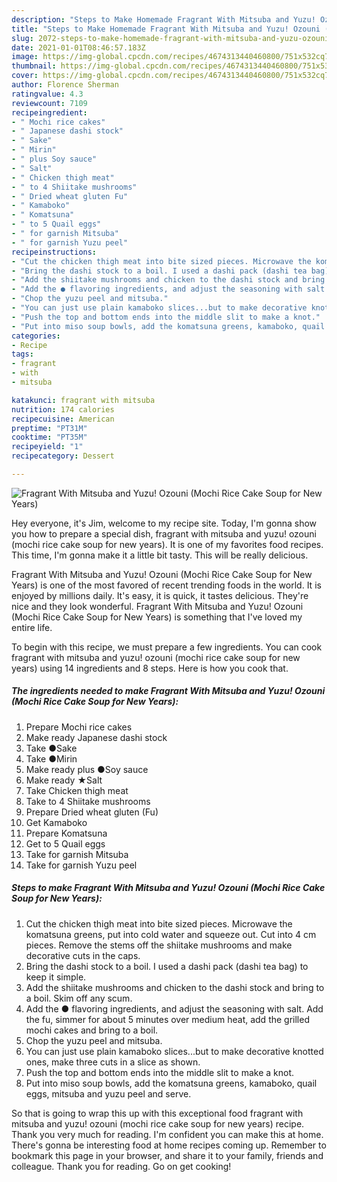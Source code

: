```yaml
---
description: "Steps to Make Homemade Fragrant With Mitsuba and Yuzu! Ozouni (Mochi Rice Cake Soup for New Years)"
title: "Steps to Make Homemade Fragrant With Mitsuba and Yuzu! Ozouni (Mochi Rice Cake Soup for New Years)"
slug: 2072-steps-to-make-homemade-fragrant-with-mitsuba-and-yuzu-ozouni-mochi-rice-cake-soup-for-new-years
date: 2021-01-01T08:46:57.183Z
image: https://img-global.cpcdn.com/recipes/4674313440460800/751x532cq70/fragrant-with-mitsuba-and-yuzu-ozouni-mochi-rice-cake-soup-for-new-years-recipe-main-photo.jpg
thumbnail: https://img-global.cpcdn.com/recipes/4674313440460800/751x532cq70/fragrant-with-mitsuba-and-yuzu-ozouni-mochi-rice-cake-soup-for-new-years-recipe-main-photo.jpg
cover: https://img-global.cpcdn.com/recipes/4674313440460800/751x532cq70/fragrant-with-mitsuba-and-yuzu-ozouni-mochi-rice-cake-soup-for-new-years-recipe-main-photo.jpg
author: Florence Sherman
ratingvalue: 4.3
reviewcount: 7109
recipeingredient:
- " Mochi rice cakes"
- " Japanese dashi stock"
- " Sake"
- " Mirin"
- " plus Soy sauce"
- " Salt"
- " Chicken thigh meat"
- " to 4 Shiitake mushrooms"
- " Dried wheat gluten Fu"
- " Kamaboko"
- " Komatsuna"
- " to 5 Quail eggs"
- " for garnish Mitsuba"
- " for garnish Yuzu peel"
recipeinstructions:
- "Cut the chicken thigh meat into bite sized pieces. Microwave the komatsuna greens, put into cold water and squeeze out. Cut into 4 cm pieces. Remove the stems off the shiitake mushrooms and make decorative cuts in the caps."
- "Bring the dashi stock to a boil. I used a dashi pack (dashi tea bag) to keep it simple."
- "Add the shiitake mushrooms and chicken to the dashi stock and bring to a boil. Skim off any scum."
- "Add the ● flavoring ingredients, and adjust the seasoning with salt. Add the fu, simmer for about 5 minutes over medium heat, add the grilled mochi cakes and bring to a boil."
- "Chop the yuzu peel and mitsuba."
- "You can just use plain kamaboko slices...but to make decorative knotted ones, make three cuts in a slice as shown."
- "Push the top and bottom ends into the middle slit to make a knot."
- "Put into miso soup bowls, add the komatsuna greens, kamaboko, quail eggs, mitsuba and yuzu peel and serve."
categories:
- Recipe
tags:
- fragrant
- with
- mitsuba

katakunci: fragrant with mitsuba 
nutrition: 174 calories
recipecuisine: American
preptime: "PT31M"
cooktime: "PT35M"
recipeyield: "1"
recipecategory: Dessert

---
```



![Fragrant With Mitsuba and Yuzu! Ozouni (Mochi Rice Cake Soup for New Years)](https://img-global.cpcdn.com/recipes/4674313440460800/751x532cq70/fragrant-with-mitsuba-and-yuzu-ozouni-mochi-rice-cake-soup-for-new-years-recipe-main-photo.jpg)

Hey everyone, it's Jim, welcome to my recipe site. Today, I'm gonna show you how to prepare a special dish, fragrant with mitsuba and yuzu! ozouni (mochi rice cake soup for new years). It is one of my favorites food recipes. This time, I'm gonna make it a little bit tasty. This will be really delicious.



Fragrant With Mitsuba and Yuzu! Ozouni (Mochi Rice Cake Soup for New Years) is one of the most favored of recent trending foods in the world. It is enjoyed by millions daily. It's easy, it is quick, it tastes delicious. They're nice and they look wonderful. Fragrant With Mitsuba and Yuzu! Ozouni (Mochi Rice Cake Soup for New Years) is something that I've loved my entire life.


To begin with this recipe, we must prepare a few ingredients. You can cook fragrant with mitsuba and yuzu! ozouni (mochi rice cake soup for new years) using 14 ingredients and 8 steps. Here is how you cook that.

<!--inarticleads1-->

##### The ingredients needed to make Fragrant With Mitsuba and Yuzu! Ozouni (Mochi Rice Cake Soup for New Years):

1. Prepare  Mochi rice cakes
1. Make ready  Japanese dashi stock
1. Take  ●Sake
1. Take  ●Mirin
1. Make ready  plus ●Soy sauce
1. Make ready  ★Salt
1. Take  Chicken thigh meat
1. Take  to 4 Shiitake mushrooms
1. Prepare  Dried wheat gluten (Fu)
1. Get  Kamaboko
1. Prepare  Komatsuna
1. Get  to 5 Quail eggs
1. Take  for garnish Mitsuba
1. Take  for garnish Yuzu peel




<!--inarticleads2-->

##### Steps to make Fragrant With Mitsuba and Yuzu! Ozouni (Mochi Rice Cake Soup for New Years):

1. Cut the chicken thigh meat into bite sized pieces. Microwave the komatsuna greens, put into cold water and squeeze out. Cut into 4 cm pieces. Remove the stems off the shiitake mushrooms and make decorative cuts in the caps.
1. Bring the dashi stock to a boil. I used a dashi pack (dashi tea bag) to keep it simple.
1. Add the shiitake mushrooms and chicken to the dashi stock and bring to a boil. Skim off any scum.
1. Add the ● flavoring ingredients, and adjust the seasoning with salt. Add the fu, simmer for about 5 minutes over medium heat, add the grilled mochi cakes and bring to a boil.
1. Chop the yuzu peel and mitsuba.
1. You can just use plain kamaboko slices...but to make decorative knotted ones, make three cuts in a slice as shown.
1. Push the top and bottom ends into the middle slit to make a knot.
1. Put into miso soup bowls, add the komatsuna greens, kamaboko, quail eggs, mitsuba and yuzu peel and serve.




So that is going to wrap this up with this exceptional food fragrant with mitsuba and yuzu! ozouni (mochi rice cake soup for new years) recipe. Thank you very much for reading. I'm confident you can make this at home. There's gonna be interesting food at home recipes coming up. Remember to bookmark this page in your browser, and share it to your family, friends and colleague. Thank you for reading. Go on get cooking!
